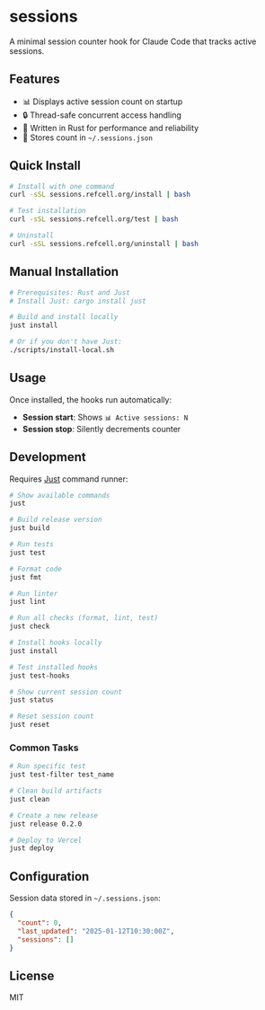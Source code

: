 # sessions

A minimal session counter hook for Claude Code that tracks active sessions.

## Features

- 📊 Displays active session count on startup
- 🔒 Thread-safe concurrent access handling  
- 🦀 Written in Rust for performance and reliability
- 📁 Stores count in `~/.sessions.json`

## Quick Install

```bash
# Install with one command
curl -sSL sessions.refcell.org/install | bash

# Test installation
curl -sSL sessions.refcell.org/test | bash

# Uninstall
curl -sSL sessions.refcell.org/uninstall | bash
```

## Manual Installation

```bash
# Prerequisites: Rust and Just
# Install Just: cargo install just

# Build and install locally
just install

# Or if you don't have Just:
./scripts/install-local.sh
```

## Usage

Once installed, the hooks run automatically:
- **Session start**: Shows `📊 Active sessions: N`
- **Session stop**: Silently decrements counter

## Development

Requires [Just](https://github.com/casey/just) command runner:

```bash
# Show available commands
just

# Build release version
just build

# Run tests
just test

# Format code
just fmt

# Run linter
just lint

# Run all checks (format, lint, test)
just check

# Install hooks locally
just install

# Test installed hooks
just test-hooks

# Show current session count
just status

# Reset session count
just reset
```

### Common Tasks

```bash
# Run specific test
just test-filter test_name

# Clean build artifacts
just clean

# Create a new release
just release 0.2.0

# Deploy to Vercel
just deploy
```

## Configuration

Session data stored in `~/.sessions.json`:
```json
{
  "count": 0,
  "last_updated": "2025-01-12T10:30:00Z",
  "sessions": []
}
```

## License

MIT
